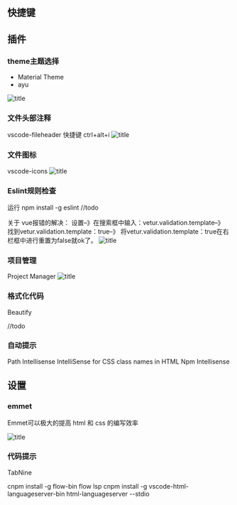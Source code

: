 
## 快捷键




## 插件

### theme主题选择
- Material Theme
- ayu

![title](https://i.loli.net/2019/10/25/9MbAcSnYfDRQ871.png)
	
### 文件头部注释
vscode-fileheader  快捷键 ctrl+alt+i
![title](https://i.loli.net/2019/10/25/rc2vkjewdCi1aUB.png)


### 文件图标
vscode-icons
![title](https://i.loli.net/2019/10/25/wUxogyPrvQJFnjS.png)



### Eslint规则检查

运行 npm install -g eslint 
//todo


关于 vue报错的解决：
设置–》在搜索框中输入：vetur.validation.template–》
找到vetur.validation.template：true–》
将vetur.validation.template：true在右栏框中进行重置为false就ok了。 
![title](https://i.loli.net/2019/10/25/GkzQu8KayXUlZ9f.png)


### 项目管理
Project Manager
![title](https://i.loli.net/2019/10/25/U7sQPymTdSjZY5c.png)


### 格式化代码
Beautify

//todo


### 自动提示
Path Intellisense
IntelliSense for CSS class names in HTML
Npm Intellisense






## 设置

### emmet
Emmet可以极大的提高 html 和 css 的编写效率

![title](https://i.loli.net/2019/10/25/eH8lWXvGa1uhNRJ.png)





### 代码提示

TabNine


cnpm  install -g flow-bin flow lsp
cnpm install -g vscode-html-languageserver-bin html-languageserver --stdio






